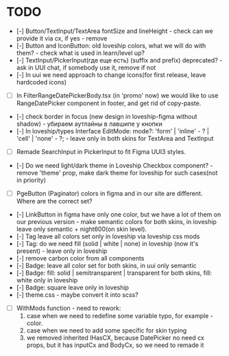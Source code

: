 # TODO
- [-] Button/TextInput/TextArea fontSize and lineHeight - check can we provide it via cx, if yes - remove
- [-] Button and IconButton: old loveship colors, what we will do with them? - check what is used in learn/level up?
- [-] TextInput/PickerInput(где еще есть) (suffix and prefix) deprecated? - ask in UUI chat, if somebody use it, remove if not
- [-] In uui we need approach to change icons(for first release, leave hardcoded icons)
- [ ] In FilterRangeDatePickerBody.tsx (in 'promo' now) we would like to use RangeDatePicker component in footer, and get rid of copy-paste.
- [-] check border in focus (new design in loveship-figma without shadow) - убираем аутлайны в лавшипе у кнопки
- [-] In loveship/types Interface EditMode: mode?: 'form' | 'inline' - ? | 'cell' | 'none' - ?; - leave only in both skins for TextArea and TextInput
- [ ] Remade SearchInput in PickerInput to fit Figma UUI3 styles.
- [-] Do we need light/dark theme in Loveship Checkbox component? - remove 'theme' prop, make dark theme for loveship for such cases(not in priority)
- [ ] PgeButton (Paginator) colors in figma and in our site are different. Where are the correct set?
- [-] LinkButton in figma have only one color, but we have a lot of them on our previous version - make semantic colors for both skins, in loveship leave only semantic + night600(on skin level).
- [-] Tag leave all colors set only in loveship via loveship css mods
- [-] Tag: do we need fill (solid | white | none) in loveship (now it's present) - leave only in loveship
- [-] remove carbon color from all components
- [-] Badge: leave all color set for both skins, in uui only semantic
- [-] Badge: fill: solid | semitransparent | transparent for both skins, fill: white only in loveship
- [-] Badge: square leave only in loveship
- [-] theme.css - maybe convert it into scss?

- [ ] WithMods function - need to rework:
     1) case when we need to redefine some variable typo, for example - color.
     2) case when we need to add some specific for skin typing
     3) we removed inherited IHasCX, because DatePicker no need cx props, but it has inputCx and BodyCx, so we need to remade it

